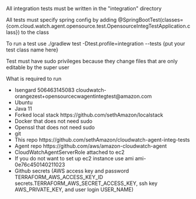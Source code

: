 All integration tests must be written in the "integration" directory

All tests must specify spring config by adding @SpringBootTest(classes={com.cloud.watch.agent.opensource.test.OpensourceIntegTestApplication.class}) to the class

To run a test use ./gradlew test -Dtest.profile=integration --tests {put your test class name here}

Test must have sudo privileges because they change files that are only editable by the super user

What is required to run

<ul>
    <li>
        Isengard 506463145083 cloudwatch-orangezest+opensourcecwagentintegtest@amazon.com
    </li>
    <li>
        Ubuntu
    </li>
    <li>
        Java 11
    </li>
    <li>
        Forked local stack https://github.com/sethAmazon/localstack
    </li>
    <li>
        Docker that does not need sudo
    </li>
    <li>
        Openssl that does not need sudo
    </li>
    <li>
        git
    </li>
    <li>
        This repo https://github.com/sethAmazon/cloudwatch-agent-integ-tests
    </li>
    <li>
        Agent repo https://github.com/aws/amazon-cloudwatch-agent
    </li>
    <li>
        CloudWatchAgentServerRole attached to ec2
    </li>
    <li>
        If you do not want to set up ec2 instance use ami ami-0e76c450140211023
    </li>
    <li>
        Github secrets (AWS access key and password TERRAFORM_AWS_ACCESS_KEY_ID secrets.TERRAFORM_AWS_SECRET_ACCESS_KEY, ssh key AWS_PRIVATE_KEY, and user login USER_NAME)
    </li>
</ul>